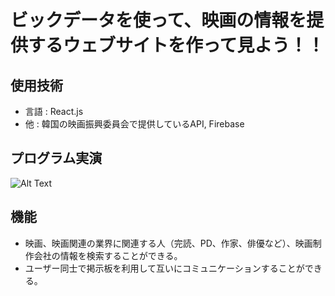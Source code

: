 ビックデータを使って、映画の情報を提供するウェブサイトを作って見よう！！
=============

使用技術
-------------
- 言語 : React.js
- 他 : 韓国の映画振興委員会で提供しているAPI, Firebase

プログラム実演
-------------
![Alt Text](https://ifh.cc/g/kNlN6p.jpg)

機能
-------------
- 映画、映画関連の業界に関連する人（完読、PD、作家、俳優など）、映画制作会社の情報を検索することができる。
- ユーザー同士で掲示板を利用して互いにコミュニケーションすることができる。
